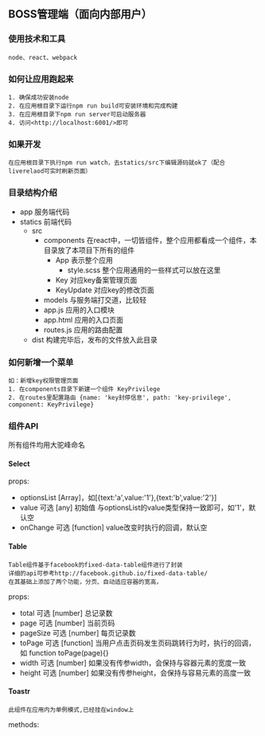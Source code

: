 ## BOSS管理端（面向内部用户）

### 使用技术和工具

    node、react、webpack
    
### 如何让应用跑起来

    1. 确保成功安装node
    2. 在应用根目录下运行npm run build可安装环境和完成构建
    3. 在应用根目录下npm run server可启动服务器
    4. 访问<http://localhost:6001/>即可
    
### 如果开发

    在应用根目录下执行npm run watch，去statics/src下编辑源码就ok了（配合liverelaod可实时刷新页面）

### 目录结构介绍

* app 服务端代码
* statics 前端代码
    * src
        * components 在react中，一切皆组件，整个应用都看成一个组件，本目录放了本项目下所有的组件
            * App 表示整个应用
                * style.scss 整个应用通用的一些样式可以放在这里
            * Key 对应key备案管理页面
            * KeyUpdate 对应key的修改页面
        * models 与服务端打交道，比较轻
        * app.js 应用的入口模块
        * app.html 应用的入口页面 
        * routes.js 应用的路由配置
    * dist 构建完毕后，发布的文件放入此目录

### 如何新增一个菜单
    如：新增key权限管理页面
    1. 在components目录下新建一个组件 KeyPrivilege
    2. 在routes里配置路由 {name: 'key封停信息', path: 'key-privilege', component: KeyPrivilege}
 
### 组件API
所有组件均用大驼峰命名

#### Select
props:
    
* optionsList [Array]，如[{text:'a',value:'1'},{text:'b',value:'2'}]
* value 可选 [any] 初始值 与optionsList的value类型保持一致即可，如'1'，默认空
* onChange 可选 [function] value改变时执行的回调，默认空
    
#### Table
    Table组件基于facebook的fixed-data-table组件进行了封装
    详细的api可参考http://facebook.github.io/fixed-data-table/
    在其基础上添加了两个功能，分页、自动适应容器的宽高，
    
props:

* total 可选 [number] 总记录数
* page 可选 [number] 当前页码
* pageSize 可选 [number] 每页记录数
* toPage 可选 [function] 当用户点击页码发生页码跳转行为时，执行的回调，如 function toPage(page){}
* width 可选 [number] 如果没有传参width，会保持与容器元素的宽度一致
* height 可选 [number] 如果没有传参height，会保持与容易元素的高度一致

#### Toastr
    此组件在应用内为单例模式,已经挂在window上
    
methods:


    